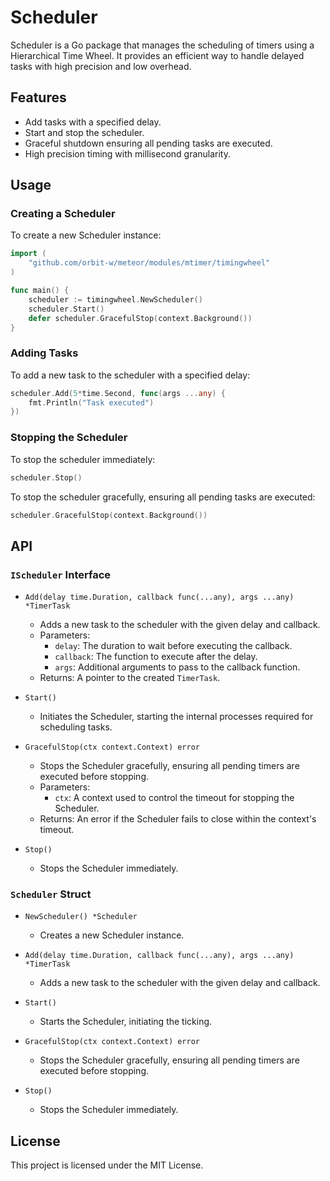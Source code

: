 # Scheduler

Scheduler is a Go package that manages the scheduling of timers using a Hierarchical Time Wheel. It provides an efficient way to handle delayed tasks with high precision and low overhead.

## Features

- Add tasks with a specified delay.
- Start and stop the scheduler.
- Graceful shutdown ensuring all pending tasks are executed.
- High precision timing with millisecond granularity.

## Usage

### Creating a Scheduler

To create a new Scheduler instance:

```go
import (
    "github.com/orbit-w/meteor/modules/mtimer/timingwheel"
)

func main() {
    scheduler := timingwheel.NewScheduler()
    scheduler.Start()
    defer scheduler.GracefulStop(context.Background())
}
```

### Adding Tasks

To add a new task to the scheduler with a specified delay:

```go
scheduler.Add(5*time.Second, func(args ...any) {
    fmt.Println("Task executed")
})
```

### Stopping the Scheduler

To stop the scheduler immediately:

```go
scheduler.Stop()
```

To stop the scheduler gracefully, ensuring all pending tasks are executed:

```go
scheduler.GracefulStop(context.Background())
```

## API

### `IScheduler` Interface

- `Add(delay time.Duration, callback func(...any), args ...any) *TimerTask`
    - Adds a new task to the scheduler with the given delay and callback.
    - Parameters:
        - `delay`: The duration to wait before executing the callback.
        - `callback`: The function to execute after the delay.
        - `args`: Additional arguments to pass to the callback function.
    - Returns: A pointer to the created `TimerTask`.

- `Start()`
    - Initiates the Scheduler, starting the internal processes required for scheduling tasks.

- `GracefulStop(ctx context.Context) error`
    - Stops the Scheduler gracefully, ensuring all pending timers are executed before stopping.
    - Parameters:
        - `ctx`: A context used to control the timeout for stopping the Scheduler.
    - Returns: An error if the Scheduler fails to close within the context's timeout.

- `Stop()`
    - Stops the Scheduler immediately.

### `Scheduler` Struct

- `NewScheduler() *Scheduler`
    - Creates a new Scheduler instance.

- `Add(delay time.Duration, callback func(...any), args ...any) *TimerTask`
    - Adds a new task to the scheduler with the given delay and callback.

- `Start()`
    - Starts the Scheduler, initiating the ticking.

- `GracefulStop(ctx context.Context) error`
    - Stops the Scheduler gracefully, ensuring all pending timers are executed before stopping.

- `Stop()`
    - Stops the Scheduler immediately.

## License

This project is licensed under the MIT License.
```